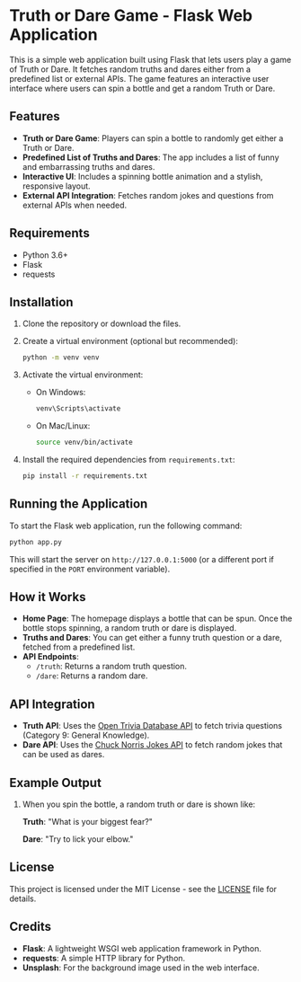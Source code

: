 # Truth or Dare Game - Flask Web Application

This is a simple web application built using Flask that lets users play a game of Truth or Dare. It fetches random truths and dares either from a predefined list or external APIs. The game features an interactive user interface where users can spin a bottle and get a random Truth or Dare.

## Features
- **Truth or Dare Game**: Players can spin a bottle to randomly get either a Truth or Dare.
- **Predefined List of Truths and Dares**: The app includes a list of funny and embarrassing truths and dares.
- **Interactive UI**: Includes a spinning bottle animation and a stylish, responsive layout.
- **External API Integration**: Fetches random jokes and questions from external APIs when needed.

## Requirements

- Python 3.6+
- Flask
- requests

## Installation

1. Clone the repository or download the files.
   
2. Create a virtual environment (optional but recommended):

   ```bash
   python -m venv venv
   ```

3. Activate the virtual environment:

   - On Windows:
     ```bash
     venv\Scripts\activate
     ```

   - On Mac/Linux:
     ```bash
     source venv/bin/activate
     ```

4. Install the required dependencies from `requirements.txt`:

   ```bash
   pip install -r requirements.txt
   ```

## Running the Application

To start the Flask web application, run the following command:

```bash
python app.py
```

This will start the server on `http://127.0.0.1:5000` (or a different port if specified in the `PORT` environment variable).

## How it Works

- **Home Page**: The homepage displays a bottle that can be spun. Once the bottle stops spinning, a random truth or dare is displayed.
- **Truths and Dares**: You can get either a funny truth question or a dare, fetched from a predefined list.
- **API Endpoints**:
   - `/truth`: Returns a random truth question.
   - `/dare`: Returns a random dare.
   
## API Integration

- **Truth API**: Uses the [Open Trivia Database API](https://opentdb.com/api_config.php) to fetch trivia questions (Category 9: General Knowledge).
- **Dare API**: Uses the [Chuck Norris Jokes API](https://api.chucknorris.io/) to fetch random jokes that can be used as dares.

## Example Output

1. When you spin the bottle, a random truth or dare is shown like:

   **Truth**: "What is your biggest fear?"
   
   **Dare**: "Try to lick your elbow."

## License

This project is licensed under the MIT License - see the [LICENSE](LICENSE) file for details.

## Credits

- **Flask**: A lightweight WSGI web application framework in Python.
- **requests**: A simple HTTP library for Python.
- **Unsplash**: For the background image used in the web interface.
